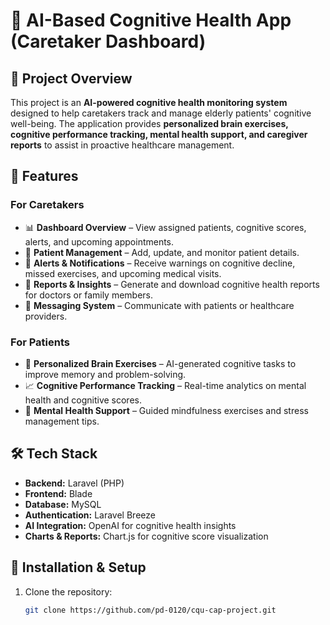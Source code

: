 # 🧠 AI-Based Cognitive Health App (Caretaker Dashboard)

## 📌 Project Overview
This project is an **AI-powered cognitive health monitoring system** designed to help caretakers track and manage elderly patients' cognitive well-being. The application provides **personalized brain exercises, cognitive performance tracking, mental health support, and caregiver reports** to assist in proactive healthcare management.

## 🚀 Features
### **For Caretakers**
- 📊 **Dashboard Overview** – View assigned patients, cognitive scores, alerts, and upcoming appointments.  
- 👤 **Patient Management** – Add, update, and monitor patient details.  
- 🔔 **Alerts & Notifications** – Receive warnings on cognitive decline, missed exercises, and upcoming medical visits.  
- 📑 **Reports & Insights** – Generate and download cognitive health reports for doctors or family members.  
- 💬 **Messaging System** – Communicate with patients or healthcare providers.  

### **For Patients**
- 🎯 **Personalized Brain Exercises** – AI-generated cognitive tasks to improve memory and problem-solving.  
- 📈 **Cognitive Performance Tracking** – Real-time analytics on mental health and cognitive scores.  
- 🧘 **Mental Health Support** – Guided mindfulness exercises and stress management tips.  

## 🛠️ Tech Stack
- **Backend:** Laravel (PHP)  
- **Frontend:** Blade 
- **Database:** MySQL  
- **Authentication:** Laravel Breeze
- **AI Integration:** OpenAI for cognitive health insights  
- **Charts & Reports:** Chart.js for cognitive score visualization  

## 📂 Installation & Setup
1. Clone the repository:
   ```bash
   git clone https://github.com/pd-0120/cqu-cap-project.git
